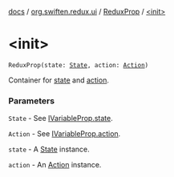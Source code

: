 [docs](../../index.md) / [org.swiften.redux.ui](../index.md) / [ReduxProp](index.md) / [&lt;init&gt;](./-init-.md)

# &lt;init&gt;

`ReduxProp(state: `[`State`](index.md#State)`, action: `[`Action`](index.md#Action)`)`

Container for [state](state.md) and [action](action.md).

### Parameters

`State` - See [IVariableProp.state](../-i-variable-prop/state.md).

`Action` - See [IVariableProp.action](../-i-variable-prop/action.md).

`state` - A [State](index.md#State) instance.

`action` - An [Action](index.md#Action) instance.
